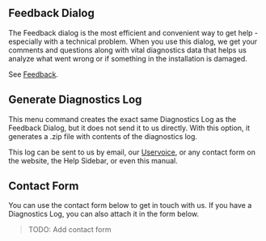 ## Feedback Dialog
The Feedback dialog is the most efficient and convenient way to get help - especially with a technical problem. When you use this dialog, we get your comments and questions along with vital diagnostics data that helps us analyze what went wrong or if something in the installation is damaged.

See [Feedback](IDE--Feedback).

## Generate Diagnostics Log
This menu command creates the exact same Diagnostics Log as the Feedback Dialog, but it does not send it to us directly. With this option, it generates a .zip file with contents of the diagnostics log.

This log can be sent to us by email, our [Uservoice](http://quadspinner.uservoice.com), or any contact form on the website, the Help Sidebar, or even this manual.

## Contact Form
You can use the contact form below to get in touch with us. If you have a Diagnostics Log, you can also attach it in the form below.

> TODO: Add contact form